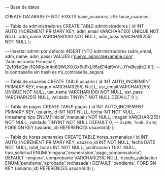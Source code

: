 -- Base de datos

CREATE DATABASE IF NOT EXISTS base_usuarios; 
USE base_usuarios; 

-- Tabla de administradores 
CREATE TABLE administradores ( 
    id INT AUTO_INCREMENT PRIMARY KEY, 
    adm_email VARCHAR(100) UNIQUE NOT NULL, 
    adm_name VARCHAR(100) NOT NULL, 
    adm_pass VARCHAR(255) NOT NULL
); 

-- Insertar admin por defecto
INSERT INTO administradores (adm_email, adm_name, adm_pass) VALUES 
('nuevo_admin@example.com', 'Administrador Principal', '$2y$10$dQjn.j1QNKpJn4n8QWLK0.Gx6u9kLR6eB14ql9vVUJYwBesjfx2lK');
-- la contraseña sin hash es mi_contraseña_segura

-- Tabla de usuarios
CREATE TABLE usuario (
    id INT AUTO_INCREMENT PRIMARY KEY,
    imagen VARCHAR(255) NULL,
    usr_email VARCHAR(255) UNIQUE NOT NULL, 
    usr_name VARCHAR(100) NOT NULL, 
    usr_pass VARCHAR(255) NULL,
    validado TINYINT NOT NULL DEFAULT 0
);

-- Tabla de pagos 
CREATE TABLE pagos ( 
    id INT AUTO_INCREMENT PRIMARY KEY,
    usuario_id INT NOT NULL, 
    fecha INT NOT NULL,  -- timestamp
    tipo ENUM('inicial','mensual') NOT NULL,
    imagen VARCHAR(255) NOT NULL, 
    validado TINYINT NOT NULL DEFAULT 0, -- 0=pte, 1=ok, 2=rej 
    FOREIGN KEY (usuario_id) REFERENCES usuario(id) 
); 

-- Tabla de horas semanales 
CREATE TABLE horas_semanales ( 
    id INT AUTO_INCREMENT PRIMARY KEY,
    usuario_id INT NOT NULL, 
    fecha DATE NOT NULL,
    total_horas INT NOT NULL,
    justificacion TEXT NULL,
    tipo_solicitud ENUM('ninguna','exoneracion','pago_compensatorio') DEFAULT 'ninguna',
    comprobante VARCHAR(255) NULL,
    estado_validacion ENUM('pendiente','aprobada','rechazada') DEFAULT 'pendiente',
    FOREIGN KEY (usuario_id) REFERENCES usuario(id)
);
